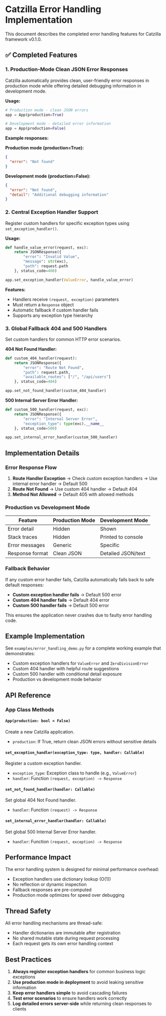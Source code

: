# Catzilla Error Handling Implementation

This document describes the completed error handling features for Catzilla framework v0.1.0.

## ✅ Completed Features

### 1. Production-Mode Clean JSON Error Responses

Catzilla automatically provides clean, user-friendly error responses in production mode while offering detailed debugging information in development mode.

**Usage:**
```python
# Production mode - clean JSON errors
app = App(production=True)

# Development mode - detailed error information
app = App(production=False)
```

**Example responses:**

**Production mode (production=True):**
```json
{
  "error": "Not found"
}
```

**Development mode (production=False):**
```json
{
  "error": "Not found",
  "detail": "Additional debugging information"
}
```

### 2. Central Exception Handler Support

Register custom handlers for specific exception types using `set_exception_handler()`.

**Usage:**
```python
def handle_value_error(request, exc):
    return JSONResponse({
        "error": "Invalid Value",
        "message": str(exc),
        "path": request.path
    }, status_code=400)

app.set_exception_handler(ValueError, handle_value_error)
```

**Features:**
- Handlers receive `(request, exception)` parameters
- Must return a `Response` object
- Automatic fallback if custom handler fails
- Supports any exception type hierarchy

### 3. Global Fallback 404 and 500 Handlers

Set custom handlers for common HTTP error scenarios.

**404 Not Found Handler:**
```python
def custom_404_handler(request):
    return JSONResponse({
        "error": "Route Not Found",
        "path": request.path,
        "available_routes": ["/", "/api/users"]
    }, status_code=404)

app.set_not_found_handler(custom_404_handler)
```

**500 Internal Server Error Handler:**
```python
def custom_500_handler(request, exc):
    return JSONResponse({
        "error": "Internal Server Error",
        "exception_type": type(exc).__name__
    }, status_code=500)

app.set_internal_error_handler(custom_500_handler)
```

## Implementation Details

### Error Response Flow

1. **Route Handler Exception** → Check custom exception handlers → Use internal error handler → Default 500
2. **Route Not Found** → Use custom 404 handler → Default 404
3. **Method Not Allowed** → Default 405 with allowed methods

### Production vs Development Mode

| Feature | Production Mode | Development Mode |
|---------|----------------|------------------|
| Error detail | Hidden | Shown |
| Stack traces | Hidden | Printed to console |
| Error messages | Generic | Specific |
| Response format | Clean JSON | Detailed JSON/text |

### Fallback Behavior

If any custom error handler fails, Catzilla automatically falls back to safe default responses:

- **Custom exception handler fails** → Default 500 error
- **Custom 404 handler fails** → Default 404 error
- **Custom 500 handler fails** → Default 500 error

This ensures the application never crashes due to faulty error handling code.

## Example Implementation

See `examples/error_handling_demo.py` for a complete working example that demonstrates:

- Custom exception handlers for `ValueError` and `ZeroDivisionError`
- Custom 404 handler with helpful route suggestions
- Custom 500 handler with conditional detail exposure
- Production vs development mode behavior

## API Reference

### App Class Methods

#### `App(production: bool = False)`
Create a new Catzilla application.
- `production`: If True, return clean JSON errors without sensitive details

#### `set_exception_handler(exception_type: type, handler: Callable)`
Register a custom exception handler.
- `exception_type`: Exception class to handle (e.g., `ValueError`)
- `handler`: Function `(request, exception) -> Response`

#### `set_not_found_handler(handler: Callable)`
Set global 404 Not Found handler.
- `handler`: Function `(request) -> Response`

#### `set_internal_error_handler(handler: Callable)`
Set global 500 Internal Server Error handler.
- `handler`: Function `(request, exception) -> Response`

## Performance Impact

The error handling system is designed for minimal performance overhead:

- Exception handlers use dictionary lookup (O(1))
- No reflection or dynamic inspection
- Fallback responses are pre-computed
- Production mode optimizes for speed over debugging

## Thread Safety

All error handling mechanisms are thread-safe:

- Handler dictionaries are immutable after registration
- No shared mutable state during request processing
- Each request gets its own error handling context

## Best Practices

1. **Always register exception handlers** for common business logic exceptions
2. **Use production mode in deployment** to avoid leaking sensitive information
3. **Keep error handlers simple** to avoid cascading failures
4. **Test error scenarios** to ensure handlers work correctly
5. **Log detailed errors server-side** while returning clean responses to clients

